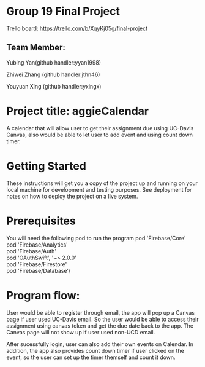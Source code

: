 # Group 19 Final Project
Trello board: https://trello.com/b/XqyKj05g/final-project

## Team Member:

Yubing Yan(github handler:yyan1998)

Zhiwei Zhang (github handler:jthn46)

Youyuan Xing (github handler:yxingx)

# Project title: aggieCalendar
A calendar that will allow user to get their assignment due using UC-Davis Canvas, also would be able to let user to add event and using count down timer.

# Getting Started
These instructions will get you a copy of the project up and running on your local machine for development and testing purposes. See deployment for notes on how to deploy the project on a live system.

# Prerequisites
You will need the following pod to run the program
 pod 'Firebase/Core'\
 pod 'Firebase/Analytics'\
 pod 'Firebase/Auth'\
 pod 'OAuthSwift', '~> 2.0.0'\
 pod 'Firebase/Firestore'\
 pod 'Firebase/Database'\
 
 # Program flow:
 User would be able to register through email, the app will pop up a Canvas page if user used UC-Davis email. So the user would be able to access their assignment using canvas token and get the due date back to the app. The Canvas page will not show up if user used non-UCD email.
 
 After sucessfully login, user can also add their own events on Calendar. In addition, the app also provides count down timer if user clicked on the event, so the user can set up the timer themself and count it down.
 
